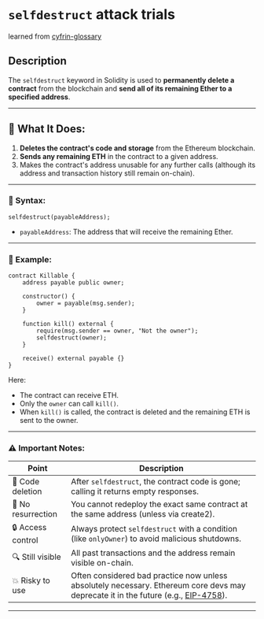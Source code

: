 # `selfdestruct` attack trials

learned from [cyfrin-glossary](https://www.cyfrin.io/glossary/self-destruct-hack-solidity-code-example)

## Description

The `selfdestruct` keyword in Solidity is used to **permanently delete a contract** from the blockchain and **send all of its remaining Ether to a specified address**.

---

## 🧨 What It Does:

1. **Deletes the contract's code and storage** from the Ethereum blockchain.
2. **Sends any remaining ETH** in the contract to a given address.
3. Makes the contract's address unusable for any further calls (although its address and transaction history still remain on-chain).

---

### 🧪 Syntax:

```solidity
selfdestruct(payableAddress);
```

- `payableAddress`: The address that will receive the remaining Ether.

---

### 🧱 Example:

```solidity
contract Killable {
    address payable public owner;

    constructor() {
        owner = payable(msg.sender);
    }

    function kill() external {
        require(msg.sender == owner, "Not the owner");
        selfdestruct(owner);
    }

    receive() external payable {}
}
```

Here:

- The contract can receive ETH.
- Only the `owner` can call `kill()`.
- When `kill()` is called, the contract is deleted and the remaining ETH is sent to the owner.

---

### ⚠️ Important Notes:

| Point              | Description                                                                                                                                                                   |
| ------------------ | ----------------------------------------------------------------------------------------------------------------------------------------------------------------------------- |
| 🚫 Code deletion   | After `selfdestruct`, the contract code is gone; calling it returns empty responses.                                                                                          |
| 🧊 No resurrection | You cannot redeploy the exact same contract at the same address (unless via create2).                                                                                         |
| 🔒 Access control  | Always protect `selfdestruct` with a condition (like `onlyOwner`) to avoid malicious shutdowns.                                                                               |
| 🔍 Still visible   | All past transactions and the address remain visible on-chain.                                                                                                                |
| 💥 Risky to use    | Often considered bad practice now unless absolutely necessary. Ethereum core devs may deprecate it in the future (e.g., [EIP-4758](https://eips.ethereum.org/EIPS/eip-4758)). |

---
